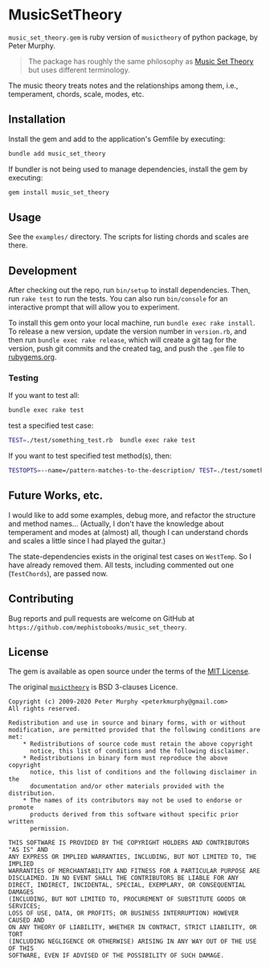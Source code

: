# MusicSetTheory

`music_set_theory.gem` is ruby version of `musictheory` of python package, by Peter Murphy.
> The package has roughly the same philosophy as [Music Set Theory](https://www.jaytomlin.com/music/settheory/help.html) but uses different terminology.

The music theory treats notes and the relationships among them, i.e., temperament, chords, scale, modes, etc.



## Installation

Install the gem and add to the application's Gemfile by executing:

```bash
bundle add music_set_theory
```

If bundler is not being used to manage dependencies, install the gem by executing:

```bash
gem install music_set_theory
```


## Usage

See the `examples/` directory. The scripts for listing chords and scales are there.


## Development

After checking out the repo, run `bin/setup` to install dependencies. Then, run `rake test` to run the tests. You can also run `bin/console` for an interactive prompt that will allow you to experiment.

To install this gem onto your local machine, run `bundle exec rake install`.
To release a new version, update the version number in `version.rb`, and then run `bundle exec rake release`, which will create a git tag for the version, push git commits and the created tag, and push the `.gem` file to [rubygems.org](https://rubygems.org).

### Testing

If you want to test all:

```bash
bundle exec rake test
```

test a specified test case:

```bash
TEST=./test/something_test.rb  bundle exec rake test
```

If you want to test specified test method(s), then:

```bash
TESTOPTS=--name=/pattern-matches-to-the-description/ TEST=./test/something_test.rb  bundle exec rake test
```

## Future Works, etc.

I would like to add some examples, debug more, and refactor the structure and method names...
(Actually, I don't have the knowledge about temperament and modes at (almost) all, though I
can understand chords and scales a little since I had played the guitar.)

The state-dependencies exists in the original test cases on `WestTemp`. So I have already removed them.
All tests, including commented out one (`TestChords`), are passed now.

## Contributing

Bug reports and pull requests are welcome on GitHub at `https://github.com/mephistobooks/music_set_theory`.


## License

The gem is available as open source under the terms of the [MIT License](https://opensource.org/licenses/MIT).

The original [`musictheory`](https://github.com/peterkmurphy/musictheory) is BSD 3-clauses Licence.

```
Copyright (c) 2009-2020 Peter Murphy <peterkmurphy@gmail.com>
All rights reserved.

Redistribution and use in source and binary forms, with or without
modification, are permitted provided that the following conditions are met:
    * Redistributions of source code must retain the above copyright
      notice, this list of conditions and the following disclaimer.
    * Redistributions in binary form must reproduce the above copyright
      notice, this list of conditions and the following disclaimer in the
      documentation and/or other materials provided with the distribution.
    * The names of its contributors may not be used to endorse or promote 
      products derived from this software without specific prior written
      permission.

THIS SOFTWARE IS PROVIDED BY THE COPYRIGHT HOLDERS AND CONTRIBUTORS "AS IS" AND
ANY EXPRESS OR IMPLIED WARRANTIES, INCLUDING, BUT NOT LIMITED TO, THE IMPLIED
WARRANTIES OF MERCHANTABILITY AND FITNESS FOR A PARTICULAR PURPOSE ARE
DISCLAIMED. IN NO EVENT SHALL THE CONTRIBUTORS BE LIABLE FOR ANY
DIRECT, INDIRECT, INCIDENTAL, SPECIAL, EXEMPLARY, OR CONSEQUENTIAL DAMAGES
(INCLUDING, BUT NOT LIMITED TO, PROCUREMENT OF SUBSTITUTE GOODS OR SERVICES;
LOSS OF USE, DATA, OR PROFITS; OR BUSINESS INTERRUPTION) HOWEVER CAUSED AND
ON ANY THEORY OF LIABILITY, WHETHER IN CONTRACT, STRICT LIABILITY, OR TORT
(INCLUDING NEGLIGENCE OR OTHERWISE) ARISING IN ANY WAY OUT OF THE USE OF THIS
SOFTWARE, EVEN IF ADVISED OF THE POSSIBILITY OF SUCH DAMAGE.
```

